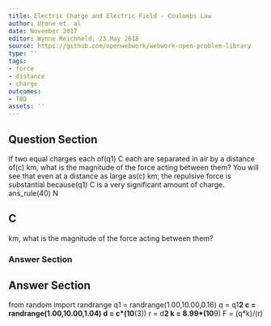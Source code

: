 ```yaml
---
title: Electric Charge and Electric Field - Coulombs Law
author: Urone et. al
date: November 2017
editor: Wynne Reichheld, 23 May 2018
source: https://github.com/openwebwork/webwork-open-problem-library
type: ''
tags:
- force
- distance
- charge
outcomes:
- TBD
assets: ''
---
```


## Question Section 

If two equal charges each of(q1) C each are separated in air by a distance of(c) km, what is the magnitude of the force acting between them? 
You will see that even at a distance as large as(c) km, the repulsive force is substantial because(q1) C is a very significant amount of charge.
ans_rule(40) N
## C
km, what is the magnitude of the force acting between them? 
### Answer Section


## Answer Section

from random import randrange
q1 = randrange(1.00,10.00,0.16)
q = q1**2
c = randrange(1.00,10.00,1.04)
d = c*(10**(3))
r = d**2
k = 8.99*(10**9)
F = (q*k)/(r)